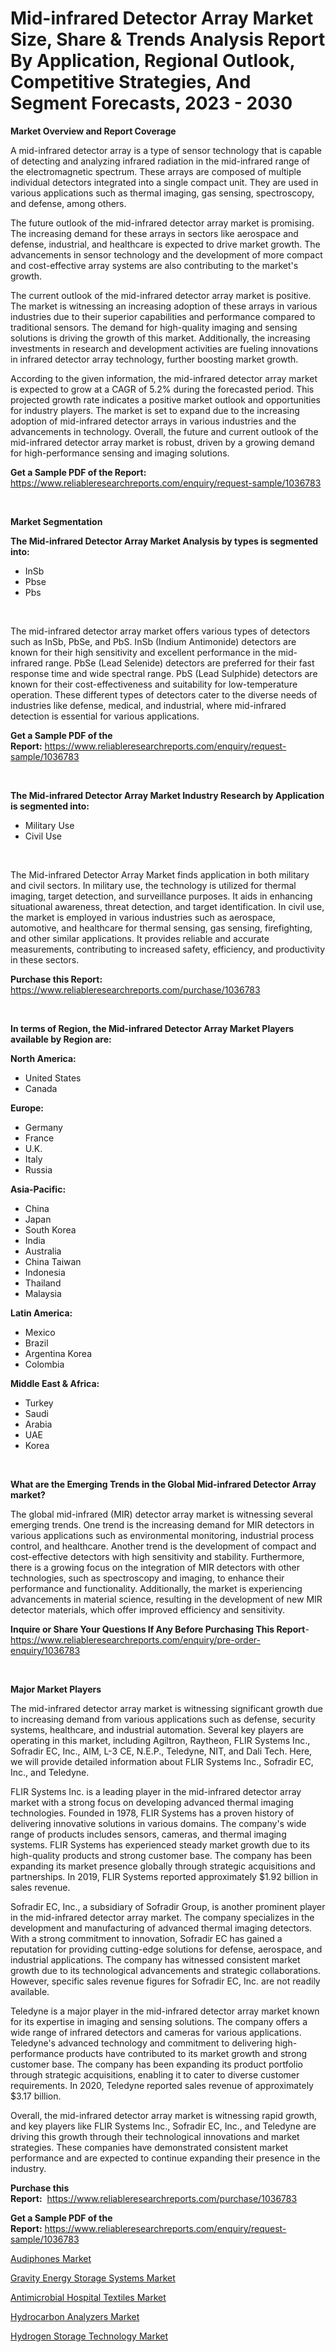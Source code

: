 <p><h1>Mid-infrared Detector Array Market Size, Share & Trends Analysis Report By Application, Regional Outlook, Competitive Strategies, And Segment Forecasts, 2023 - 2030</h1></p><p><strong>Market Overview and Report Coverage</strong></p>
<p><p>A mid-infrared detector array is a type of sensor technology that is capable of detecting and analyzing infrared radiation in the mid-infrared range of the electromagnetic spectrum. These arrays are composed of multiple individual detectors integrated into a single compact unit. They are used in various applications such as thermal imaging, gas sensing, spectroscopy, and defense, among others.</p><p>The future outlook of the mid-infrared detector array market is promising. The increasing demand for these arrays in sectors like aerospace and defense, industrial, and healthcare is expected to drive market growth. The advancements in sensor technology and the development of more compact and cost-effective array systems are also contributing to the market's growth.</p><p>The current outlook of the mid-infrared detector array market is positive. The market is witnessing an increasing adoption of these arrays in various industries due to their superior capabilities and performance compared to traditional sensors. The demand for high-quality imaging and sensing solutions is driving the growth of this market. Additionally, the increasing investments in research and development activities are fueling innovations in infrared detector array technology, further boosting market growth.</p><p>According to the given information, the mid-infrared detector array market is expected to grow at a CAGR of 5.2% during the forecasted period. This projected growth rate indicates a positive market outlook and opportunities for industry players. The market is set to expand due to the increasing adoption of mid-infrared detector arrays in various industries and the advancements in technology. Overall, the future and current outlook of the mid-infrared detector array market is robust, driven by a growing demand for high-performance sensing and imaging solutions.</p></p>
<p><strong>Get a Sample PDF of the Report:</strong> <a href="https://www.reliableresearchreports.com/enquiry/request-sample/1036783">https://www.reliableresearchreports.com/enquiry/request-sample/1036783</a></p>
<p>&nbsp;</p>
<p><strong>Market Segmentation</strong></p>
<p><strong>The Mid-infrared Detector Array Market Analysis by types is segmented into:</strong></p>
<p><ul><li>InSb</li><li>Pbse</li><li>Pbs</li></ul></p>
<p>&nbsp;</p>
<p><p>The mid-infrared detector array market offers various types of detectors such as InSb, PbSe, and PbS. InSb (Indium Antimonide) detectors are known for their high sensitivity and excellent performance in the mid-infrared range. PbSe (Lead Selenide) detectors are preferred for their fast response time and wide spectral range. PbS (Lead Sulphide) detectors are known for their cost-effectiveness and suitability for low-temperature operation. These different types of detectors cater to the diverse needs of industries like defense, medical, and industrial, where mid-infrared detection is essential for various applications.</p></p>
<p><strong>Get a Sample PDF of the Report:</strong>&nbsp;<a href="https://www.reliableresearchreports.com/enquiry/request-sample/1036783">https://www.reliableresearchreports.com/enquiry/request-sample/1036783</a></p>
<p>&nbsp;</p>
<p><strong>The Mid-infrared Detector Array Market Industry Research by Application is segmented into:</strong></p>
<p><ul><li>Military Use</li><li>Civil Use</li></ul></p>
<p>&nbsp;</p>
<p><p>The Mid-infrared Detector Array Market finds application in both military and civil sectors. In military use, the technology is utilized for thermal imaging, target detection, and surveillance purposes. It aids in enhancing situational awareness, threat detection, and target identification. In civil use, the market is employed in various industries such as aerospace, automotive, and healthcare for thermal sensing, gas sensing, firefighting, and other similar applications. It provides reliable and accurate measurements, contributing to increased safety, efficiency, and productivity in these sectors.</p></p>
<p><strong>Purchase this Report:</strong>&nbsp; <a href="https://www.reliableresearchreports.com/purchase/1036783">https://www.reliableresearchreports.com/purchase/1036783</a></p>
<p>&nbsp;</p>
<p><strong>In terms of Region, the Mid-infrared Detector Array Market Players available by Region are:</strong></p>
<p>
    <p> <strong> North America: </strong>
        <ul>
            <li>United States</li>
            <li>Canada</li>
        </ul>
        </p> 
    <p> <strong> Europe: </strong>
        <ul>
            <li>Germany</li>
            <li>France</li>
            <li>U.K.</li>
            <li>Italy</li>
            <li>Russia</li>
        </ul>
        </p> 
    <p> <strong> Asia-Pacific: </strong>
        <ul>
            <li>China</li>
            <li>Japan</li>
            <li>South Korea</li>
            <li>India</li>
            <li>Australia</li>
            <li>China Taiwan</li>
            <li>Indonesia</li>
            <li>Thailand</li>
            <li>Malaysia</li>
        </ul>
        </p> 
    <p> <strong> Latin America: </strong>
        <ul>
            <li>Mexico</li>
            <li>Brazil</li>
            <li>Argentina Korea</li>
            <li>Colombia</li>
        </ul>
        </p> 
    <p> <strong> Middle East & Africa: </strong>
        <ul>
            <li>Turkey</li>
            <li>Saudi</li>
            <li>Arabia</li>
            <li>UAE</li>
            <li>Korea</li>
        </ul>
    </p>
    </p>
<p>&nbsp;</p>
<p><strong>What are the Emerging Trends in the Global Mid-infrared Detector Array market?</strong></p>
<p><p>The global mid-infrared (MIR) detector array market is witnessing several emerging trends. One trend is the increasing demand for MIR detectors in various applications such as environmental monitoring, industrial process control, and healthcare. Another trend is the development of compact and cost-effective detectors with high sensitivity and stability. Furthermore, there is a growing focus on the integration of MIR detectors with other technologies, such as spectroscopy and imaging, to enhance their performance and functionality. Additionally, the market is experiencing advancements in material science, resulting in the development of new MIR detector materials, which offer improved efficiency and sensitivity.</p></p>
<p><strong>Inquire or Share Your Questions If Any Before Purchasing This Report</strong>- <a href="https://www.reliableresearchreports.com/enquiry/pre-order-enquiry/1036783">https://www.reliableresearchreports.com/enquiry/pre-order-enquiry/1036783</a></p>
<p>&nbsp;</p>
<p><strong>Major Market Players</strong></p>
<p><p>The mid-infrared detector array market is witnessing significant growth due to increasing demand from various applications such as defense, security systems, healthcare, and industrial automation. Several key players are operating in this market, including Agiltron, Raytheon, FLIR Systems Inc., Sofradir EC, Inc., AIM, L-3 CE, N.E.P., Teledyne, NIT, and Dali Tech. Here, we will provide detailed information about FLIR Systems Inc., Sofradir EC, Inc., and Teledyne.</p><p>FLIR Systems Inc. is a leading player in the mid-infrared detector array market with a strong focus on developing advanced thermal imaging technologies. Founded in 1978, FLIR Systems has a proven history of delivering innovative solutions in various domains. The company's wide range of products includes sensors, cameras, and thermal imaging systems. FLIR Systems has experienced steady market growth due to its high-quality products and strong customer base. The company has been expanding its market presence globally through strategic acquisitions and partnerships. In 2019, FLIR Systems reported approximately $1.92 billion in sales revenue.</p><p>Sofradir EC, Inc., a subsidiary of Sofradir Group, is another prominent player in the mid-infrared detector array market. The company specializes in the development and manufacturing of advanced thermal imaging detectors. With a strong commitment to innovation, Sofradir EC has gained a reputation for providing cutting-edge solutions for defense, aerospace, and industrial applications. The company has witnessed consistent market growth due to its technological advancements and strategic collaborations. However, specific sales revenue figures for Sofradir EC, Inc. are not readily available.</p><p>Teledyne is a major player in the mid-infrared detector array market known for its expertise in imaging and sensing solutions. The company offers a wide range of infrared detectors and cameras for various applications. Teledyne's advanced technology and commitment to delivering high-performance products have contributed to its market growth and strong customer base. The company has been expanding its product portfolio through strategic acquisitions, enabling it to cater to diverse customer requirements. In 2020, Teledyne reported sales revenue of approximately $3.17 billion.</p><p>Overall, the mid-infrared detector array market is witnessing rapid growth, and key players like FLIR Systems Inc., Sofradir EC, Inc., and Teledyne are driving this growth through their technological innovations and market strategies. These companies have demonstrated consistent market performance and are expected to continue expanding their presence in the industry.</p></p>
<p><strong>Purchase this Report:</strong>&nbsp;&nbsp;<a href="https://www.reliableresearchreports.com/purchase/1036783">https://www.reliableresearchreports.com/purchase/1036783</a></p>
<p></p>
<p><strong>Get a Sample PDF of the Report:</strong>&nbsp;<a href="https://www.reliableresearchreports.com/enquiry/request-sample/1036783">https://www.reliableresearchreports.com/enquiry/request-sample/1036783</a></p>
<p><p><a href="https://www.reportprime.com/audiphones-r10889">Audiphones Market</a></p><p><a href="https://www.linkedin.com/pulse/gravity-energy-storage-systems-market-challenges-opportunities-yjbze/">Gravity Energy Storage Systems Market</a></p><p><a href="https://www.reportprime.com/antimicrobial-hospital-textiles-r10890">Antimicrobial Hospital Textiles Market</a></p><p><a href="https://medium.com/@nayelibosco/hydrocarbon-analyzers-market-size-growth-forecast-2023-2030-93a767724ca7">Hydrocarbon Analyzers Market</a></p><p><a href="https://www.linkedin.com/pulse/decoding-hydrogen-storage-technology-market-deep-dive-latest-aqype/">Hydrogen Storage Technology Market</a></p></p>